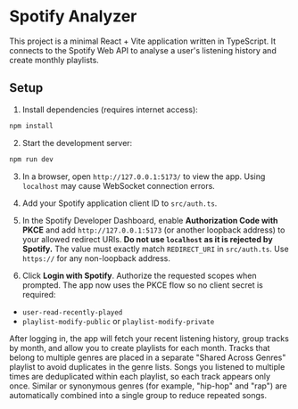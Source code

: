 # Spotify Analyzer

This project is a minimal React + Vite application written in TypeScript. It connects to the Spotify Web API to analyse a user's listening history and create monthly playlists.

## Setup

1. Install dependencies (requires internet access):

```bash
npm install
```

2. Start the development server:

```bash
npm run dev
```

3. In a browser, open `http://127.0.0.1:5173/` to view the app. Using
   `localhost` may cause WebSocket connection errors.


4. Add your Spotify application client ID to `src/auth.ts`.

5. In the Spotify Developer Dashboard, enable **Authorization Code with PKCE** and add `http://127.0.0.1:5173` (or another loopback address) to your allowed redirect URIs. **Do not use `localhost` as it is rejected by Spotify.** The value must exactly match `REDIRECT_URI` in `src/auth.ts`. Use `https://` for any non-loopback address.

6. Click **Login with Spotify**. Authorize the requested scopes when prompted. The app now uses the PKCE flow so no client secret is required:



- `user-read-recently-played`
- `playlist-modify-public` or `playlist-modify-private`

After logging in, the app will fetch your recent listening history, group tracks by month, and allow you to create playlists for each month. Tracks that belong to multiple genres are placed in a separate "Shared Across Genres" playlist to avoid duplicates in the genre lists. Songs you listened to multiple times are deduplicated within each playlist, so each track appears only once. Similar or synonymous genres (for example, "hip-hop" and "rap") are automatically combined into a single group to reduce repeated songs.

